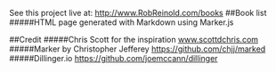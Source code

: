 See this project live at: http://www.RobReinold.com/books
##Book list
#####HTML page generated with Markdown using Marker.js

##Credit
#####Chris Scott for the inspiration www.scottdchris.com
#####Marker by Christopher Jefferey https://github.com/chjj/marked 
#####Dillinger.io https://github.com/joemccann/dillinger

